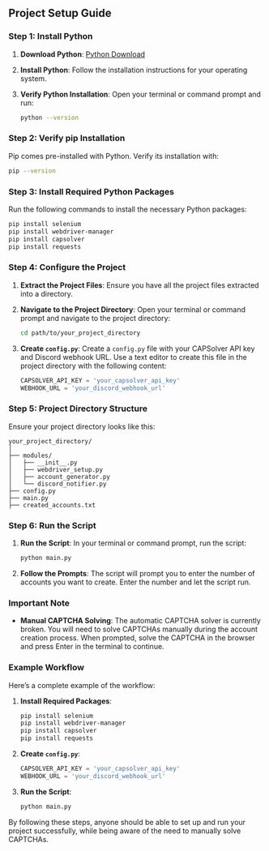 ## Project Setup Guide

### Step 1: Install Python
1. **Download Python**: [Python Download](https://www.python.org/downloads/)
2. **Install Python**: Follow the installation instructions for your operating system.
3. **Verify Python Installation**: Open your terminal or command prompt and run:

    ```sh
    python --version
    ```

### Step 2: Verify pip Installation
Pip comes pre-installed with Python. Verify its installation with:

```sh
pip --version
```

### Step 3: Install Required Python Packages
Run the following commands to install the necessary Python packages:

```sh
pip install selenium
pip install webdriver-manager
pip install capsolver
pip install requests
```

### Step 4: Configure the Project
1. **Extract the Project Files**: Ensure you have all the project files extracted into a directory.

2. **Navigate to the Project Directory**: Open your terminal or command prompt and navigate to the project directory:

    ```sh
    cd path/to/your_project_directory
    ```

3. **Create `config.py`**: Create a `config.py` file with your CAPSolver API key and Discord webhook URL. Use a text editor to create this file in the project directory with the following content:

    ```python
    CAPSOLVER_API_KEY = 'your_capsolver_api_key'
    WEBHOOK_URL = 'your_discord_webhook_url'
    ```

### Step 5: Project Directory Structure
Ensure your project directory looks like this:

```
your_project_directory/
│
├── modules/
│   ├── __init__.py
│   ├── webdriver_setup.py
│   ├── account_generator.py
│   └── discord_notifier.py
├── config.py
├── main.py
├── created_accounts.txt
```

### Step 6: Run the Script
1. **Run the Script**: In your terminal or command prompt, run the script:

    ```sh
    python main.py
    ```

2. **Follow the Prompts**: The script will prompt you to enter the number of accounts you want to create. Enter the number and let the script run.

### Important Note
- **Manual CAPTCHA Solving**: The automatic CAPTCHA solver is currently broken. You will need to solve CAPTCHAs manually during the account creation process. When prompted, solve the CAPTCHA in the browser and press Enter in the terminal to continue.

### Example Workflow

Here’s a complete example of the workflow:

1. **Install Required Packages**:

    ```sh
    pip install selenium
    pip install webdriver-manager
    pip install capsolver
    pip install requests
    ```

2. **Create `config.py`**:

    ```python
    CAPSOLVER_API_KEY = 'your_capsolver_api_key'
    WEBHOOK_URL = 'your_discord_webhook_url'
    ```

3. **Run the Script**:

    ```sh
    python main.py
    ```

By following these steps, anyone should be able to set up and run your project successfully, while being aware of the need to manually solve CAPTCHAs.